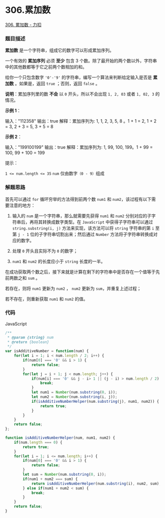 # 306.累加数

[306. 累加数 - 力扣](https://leetcode-cn.com/problems/additive-number/)

### 题目描述

**累加数** 是一个字符串，组成它的数字可以形成累加序列。

一个有效的 **累加序列** 必须 **至少** 包含 3 个数。除了最开始的两个数以外，字符串中的其他数都等于它之前两个数相加的和。

给你一个只包含数字 `'0'-'9'` 的字符串，编写一个算法来判断给定输入是否是 **累加数** 。如果是，返回 `true` ；否则，返回 `false` 。

**说明**：累加序列里的数 **不会** 以 `0` 开头，所以不会出现 `1, 2, 03` 或者 `1, 02, 3` 的情况。

 

**示例 1**：

输入："112358"
输出：true 
解释：累加序列为: 1, 1, 2, 3, 5, 8 。1 + 1 = 2, 1 + 2 = 3, 2 + 3 = 5, 3 + 5 = 8

**示例 2**：

输入："199100199"
输出：true 
解释：累加序列为: 1, 99, 100, 199。1 + 99 = 100, 99 + 100 = 199


提示：

`1 <= num.length <= 35`
`num` 仅由数字`（0 - 9）`组成



### 解题思路

首先可以通过 `for` 循环穷举的方法得到前两个数 `num1` 和 `num2`，该过程有以下需要注意的地方：

1. 输入的 `num` 是一个字符串，那么就需要先获得 `num1` 和 `num2` 分别对应的子字符串后，再将其转换成数字类型。在 `JavaScript` 中获得子字符串可以通过 `string.substring(i, j)` 方法来实现，该方法可以将 `string` 字符串的第 `i` 至第 `j - 1` 位的子字符串切割出来；然后通过 `Number` 方法将子字符串转换成对应的数字。

2. 处理 `0` 开头且实际不为 `0` 的数字；

3. `num1` 和 `num2` 的长度应小于 `string` 长度的一半。



在成功获取两个数之后，接下来就是计算在剩下的字符串中是否存在一个值等于先前两数之和 `sum` 。

若存在，则将 `num1` 更新为 `num2` ， `num2` 更新为 `sum`，并重复上述过程；

若不存在，则重新获取 `num1` 和 `num2` 的值。



### 代码

JavaScript

```js
/**
 * @param {string} num
 * @return {boolean}
 */
var isAdditiveNumber = function(num) {
    for(let i = 1; i < num.length / 2; i++) {
        if(num[0] === '0' && i > 1) {
            return false;
        }
        for(let j = i + 1; j < num.length; j++) {
            if(num[i] === '0' && j - i> 1 || (j - i) > num.length / 2) {
                break;
            }
            let num1 = Number(num.substring(0, i));
            let num2 = Number(num.substring(i, j));
            if(isAdditiveNumberHelper(num.substring(j), num1, num2)) {
                return true;
            }
        }
    }
    return false;
};

function isAdditiveNumberHelper(num, num1, num2) {
    if(num.length === 0) {
        return true;
    }
    for(let i = 1; i <= num.length; i++) {
        if(num[0] === '0' && i > 1) {
            return false;
        }
        let sum = Number(num.substring(0, i));
        if(num1 + num2 === sum) {
            return isAdditiveNumberHelper(num.substring(i), num2, sum);
        } else if(num1 + num2 < sum) {
            break;
        }
    }
    return false;
}
```

